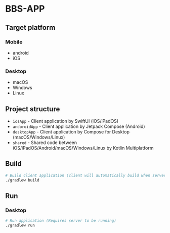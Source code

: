 # BBS-APP

## Target platform

### Mobile

- android
- iOS

### Desktop

- macOS
- Windows
- Linux

## Project structure

- `iosApp` - Client application by SwiftUI (iOS/iPadOS)
- `andoroidApp` - Client application by Jetpack Compose (Android)
- `desktopApp` - Client application by Compose for Desktop (macOS/Windows/Linux)
- `shared` - Shared code between iOS/iPadOS/Android/macOS/Windows/Linux by Kotlin Multiplatform

## Build

```bash
# Build client application (client will automatically build when server is built)
./gradlew build
```

## Run

### Desktop

```bash
# Run application (Requires server to be running)
./gradlew run
```